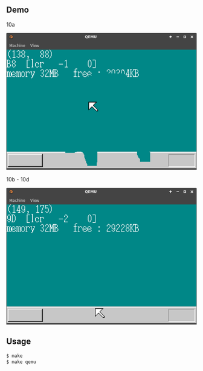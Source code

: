 ## Demo

10a

![template](https://github.com/watermelon892/OSPractice/blob/master/10_Overlay/pic/10a.png)

10b - 10d

![template](https://github.com/watermelon892/OSPractice/blob/master/10_Overlay/pic/10b.png)

## Usage

```
$ make
$ make qemu
```
